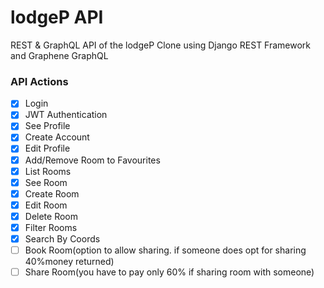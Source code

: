 # lodgeP API

REST & GraphQL API of the lodgeP Clone using Django REST Framework and Graphene GraphQL

### API Actions

- [x] Login
- [x] JWT Authentication
- [x] See Profile
- [x] Create Account
- [x] Edit Profile
- [x] Add/Remove Room to Favourites
- [x] List Rooms
- [x] See Room
- [x] Create Room
- [x] Edit Room
- [x] Delete Room
- [x] Filter Rooms
- [x] Search By Coords
- [ ] Book Room(option to allow sharing. if someone does opt for sharing 40%money returned)
- [ ] Share Room(you have to pay only 60% if sharing room with someone)
